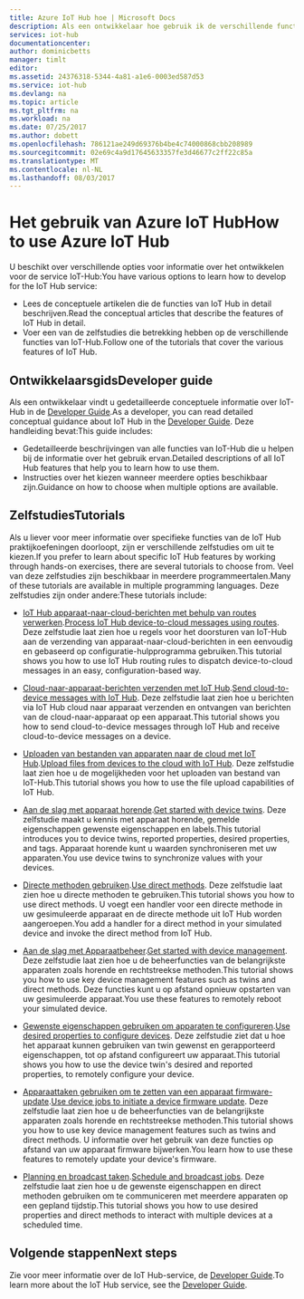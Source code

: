 ```yaml
---
title: Azure IoT Hub hoe | Microsoft Docs
description: Als een ontwikkelaar hoe gebruik ik de verschillende functies van de IoT Hub?
services: iot-hub
documentationcenter: 
author: dominicbetts
manager: timlt
editor: 
ms.assetid: 24376318-5344-4a81-a1e6-0003ed587d53
ms.service: iot-hub
ms.devlang: na
ms.topic: article
ms.tgt_pltfrm: na
ms.workload: na
ms.date: 07/25/2017
ms.author: dobett
ms.openlocfilehash: 786121ae249d69376b4be4c74000868cbb208989
ms.sourcegitcommit: 02e69c4a9d17645633357fe3d46677c2ff22c85a
ms.translationtype: MT
ms.contentlocale: nl-NL
ms.lasthandoff: 08/03/2017
---
```

# <a name="how-to-use-azure-iot-hub"></a><span data-ttu-id="f6ed7-103">Het gebruik van Azure IoT Hub</span><span class="sxs-lookup"><span data-stu-id="f6ed7-103">How to use Azure IoT Hub</span></span>

<span data-ttu-id="f6ed7-104">U beschikt over verschillende opties voor informatie over het ontwikkelen voor de service IoT-Hub:</span><span class="sxs-lookup"><span data-stu-id="f6ed7-104">You have various options to learn how to develop for the IoT Hub service:</span></span>

* <span data-ttu-id="f6ed7-105">Lees de conceptuele artikelen die de functies van IoT Hub in detail beschrijven.</span><span class="sxs-lookup"><span data-stu-id="f6ed7-105">Read the conceptual articles that describe the features of IoT Hub in detail.</span></span>
* <span data-ttu-id="f6ed7-106">Voer een van de zelfstudies die betrekking hebben op de verschillende functies van IoT-Hub.</span><span class="sxs-lookup"><span data-stu-id="f6ed7-106">Follow one of the tutorials that cover the various features of IoT Hub.</span></span>

## <a name="developer-guide"></a><span data-ttu-id="f6ed7-107">Ontwikkelaarsgids</span><span class="sxs-lookup"><span data-stu-id="f6ed7-107">Developer guide</span></span>

<span data-ttu-id="f6ed7-108">Als een ontwikkelaar vindt u gedetailleerde conceptuele informatie over IoT-Hub in de [Developer Guide][lnk-devguide].</span><span class="sxs-lookup"><span data-stu-id="f6ed7-108">As a developer, you can read detailed conceptual guidance about IoT Hub in the [Developer Guide][lnk-devguide].</span></span> <span data-ttu-id="f6ed7-109">Deze handleiding bevat:</span><span class="sxs-lookup"><span data-stu-id="f6ed7-109">This guide includes:</span></span>

* <span data-ttu-id="f6ed7-110">Gedetailleerde beschrijvingen van alle functies van IoT-Hub die u helpen bij de informatie over het gebruik ervan.</span><span class="sxs-lookup"><span data-stu-id="f6ed7-110">Detailed descriptions of all IoT Hub features that help you to learn how to use them.</span></span>
* <span data-ttu-id="f6ed7-111">Instructies over het kiezen wanneer meerdere opties beschikbaar zijn.</span><span class="sxs-lookup"><span data-stu-id="f6ed7-111">Guidance on how to choose when multiple options are available.</span></span>

## <a name="tutorials"></a><span data-ttu-id="f6ed7-112">Zelfstudies</span><span class="sxs-lookup"><span data-stu-id="f6ed7-112">Tutorials</span></span>

<span data-ttu-id="f6ed7-113">Als u liever voor meer informatie over specifieke functies van de IoT Hub praktijkoefeningen doorloopt, zijn er verschillende zelfstudies om uit te kiezen.</span><span class="sxs-lookup"><span data-stu-id="f6ed7-113">If you prefer to learn about specific IoT Hub features by working through hands-on exercises, there are several tutorials to choose from.</span></span> <span data-ttu-id="f6ed7-114">Veel van deze zelfstudies zijn beschikbaar in meerdere programmeertalen.</span><span class="sxs-lookup"><span data-stu-id="f6ed7-114">Many of these tutorials are available in multiple programming languages.</span></span> <span data-ttu-id="f6ed7-115">Deze zelfstudies zijn onder andere:</span><span class="sxs-lookup"><span data-stu-id="f6ed7-115">These tutorials include:</span></span>

- <span data-ttu-id="f6ed7-116">[IoT Hub apparaat-naar-cloud-berichten met behulp van routes verwerken][lnk-routes-tutorial].</span><span class="sxs-lookup"><span data-stu-id="f6ed7-116">[Process IoT Hub device-to-cloud messages using routes][lnk-routes-tutorial].</span></span> <span data-ttu-id="f6ed7-117">Deze zelfstudie laat zien hoe u regels voor het doorsturen van IoT-Hub aan de verzending van apparaat-naar-cloud-berichten in een eenvoudig en gebaseerd op configuratie-hulpprogramma gebruiken.</span><span class="sxs-lookup"><span data-stu-id="f6ed7-117">This tutorial shows you how to use IoT Hub routing rules to dispatch device-to-cloud messages in an easy, configuration-based way.</span></span>

- <span data-ttu-id="f6ed7-118">[Cloud-naar-apparaat-berichten verzenden met IoT Hub][lnk-c2d-tutorial].</span><span class="sxs-lookup"><span data-stu-id="f6ed7-118">[Send cloud-to-device messages with IoT Hub][lnk-c2d-tutorial].</span></span> <span data-ttu-id="f6ed7-119">Deze zelfstudie laat zien hoe u berichten via IoT Hub cloud naar apparaat verzenden en ontvangen van berichten van de cloud-naar-apparaat op een apparaat.</span><span class="sxs-lookup"><span data-stu-id="f6ed7-119">This tutorial shows you how to send cloud-to-device messages through IoT Hub and receive cloud-to-device messages on a device.</span></span>

- <span data-ttu-id="f6ed7-120">[Uploaden van bestanden van apparaten naar de cloud met IoT Hub][lnk-upload-tutorial].</span><span class="sxs-lookup"><span data-stu-id="f6ed7-120">[Upload files from devices to the cloud with IoT Hub][lnk-upload-tutorial].</span></span> <span data-ttu-id="f6ed7-121">Deze zelfstudie laat zien hoe u de mogelijkheden voor het uploaden van bestand van IoT-Hub.</span><span class="sxs-lookup"><span data-stu-id="f6ed7-121">This tutorial shows you how to use the file upload capabilities of IoT Hub.</span></span>

- <span data-ttu-id="f6ed7-122">[Aan de slag met apparaat horende][lnk-twin-tutorial].</span><span class="sxs-lookup"><span data-stu-id="f6ed7-122">[Get started with device twins][lnk-twin-tutorial].</span></span> <span data-ttu-id="f6ed7-123">Deze zelfstudie maakt u kennis met apparaat horende, gemelde eigenschappen gewenste eigenschappen en labels.</span><span class="sxs-lookup"><span data-stu-id="f6ed7-123">This tutorial introduces you to device twins, reported properties, desired properties, and tags.</span></span> <span data-ttu-id="f6ed7-124">Apparaat horende kunt u waarden synchroniseren met uw apparaten.</span><span class="sxs-lookup"><span data-stu-id="f6ed7-124">You use device twins to synchronize values with your devices.</span></span>

- <span data-ttu-id="f6ed7-125">[Directe methoden gebruiken][lnk-methods-tutorial].</span><span class="sxs-lookup"><span data-stu-id="f6ed7-125">[Use direct methods][lnk-methods-tutorial].</span></span> <span data-ttu-id="f6ed7-126">Deze zelfstudie laat zien hoe u directe methoden te gebruiken.</span><span class="sxs-lookup"><span data-stu-id="f6ed7-126">This tutorial shows you how to use direct methods.</span></span> <span data-ttu-id="f6ed7-127">U voegt een handler voor een directe methode in uw gesimuleerde apparaat en de directe methode uit IoT Hub worden aangeroepen.</span><span class="sxs-lookup"><span data-stu-id="f6ed7-127">You add a handler for a direct method in your simulated device and invoke the direct method from IoT Hub.</span></span>

- <span data-ttu-id="f6ed7-128">[Aan de slag met Apparaatbeheer][lnk-dm-tutorial].</span><span class="sxs-lookup"><span data-stu-id="f6ed7-128">[Get started with device management][lnk-dm-tutorial].</span></span> <span data-ttu-id="f6ed7-129">Deze zelfstudie laat zien hoe u de beheerfuncties van de belangrijkste apparaten zoals horende en rechtstreekse methoden.</span><span class="sxs-lookup"><span data-stu-id="f6ed7-129">This tutorial shows you how to use key device management features such as twins and direct methods.</span></span> <span data-ttu-id="f6ed7-130">Deze functies kunt u op afstand opnieuw opstarten van uw gesimuleerde apparaat.</span><span class="sxs-lookup"><span data-stu-id="f6ed7-130">You use these features to remotely reboot your simulated device.</span></span>

- <span data-ttu-id="f6ed7-131">[Gewenste eigenschappen gebruiken om apparaten te configureren][lnk-properties-tutorial].</span><span class="sxs-lookup"><span data-stu-id="f6ed7-131">[Use desired properties to configure devices][lnk-properties-tutorial].</span></span> <span data-ttu-id="f6ed7-132">Deze zelfstudie ziet dat u hoe het apparaat kunnen gebruiken van twin gewenst en gerapporteerd eigenschappen, tot op afstand configureert uw apparaat.</span><span class="sxs-lookup"><span data-stu-id="f6ed7-132">This tutorial shows you how to use the device twin's desired and reported properties, to remotely configure your device.</span></span>

- <span data-ttu-id="f6ed7-133">[Apparaattaken gebruiken om te zetten van een apparaat firmware-update][lnk-jobs-tutorial].</span><span class="sxs-lookup"><span data-stu-id="f6ed7-133">[Use device jobs to initiate a device firmware update][lnk-jobs-tutorial].</span></span> <span data-ttu-id="f6ed7-134">Deze zelfstudie laat zien hoe u de beheerfuncties van de belangrijkste apparaten zoals horende en rechtstreekse methoden.</span><span class="sxs-lookup"><span data-stu-id="f6ed7-134">This tutorial shows you how to use key device management features such as twins and direct methods.</span></span> <span data-ttu-id="f6ed7-135">U informatie over het gebruik van deze functies op afstand van uw apparaat firmware bijwerken.</span><span class="sxs-lookup"><span data-stu-id="f6ed7-135">You learn how to use these features to remotely update your device's firmware.</span></span>

- <span data-ttu-id="f6ed7-136">[Planning en broadcast taken][lnk-schedule-tutorial].</span><span class="sxs-lookup"><span data-stu-id="f6ed7-136">[Schedule and broadcast jobs][lnk-schedule-tutorial].</span></span> <span data-ttu-id="f6ed7-137">Deze zelfstudie laat zien hoe u de gewenste eigenschappen en direct methoden gebruiken om te communiceren met meerdere apparaten op een gepland tijdstip.</span><span class="sxs-lookup"><span data-stu-id="f6ed7-137">This tutorial shows you how to use desired properties and direct methods to interact with multiple devices at a scheduled time.</span></span>

## <a name="next-steps"></a><span data-ttu-id="f6ed7-138">Volgende stappen</span><span class="sxs-lookup"><span data-stu-id="f6ed7-138">Next steps</span></span>

<span data-ttu-id="f6ed7-139">Zie voor meer informatie over de IoT Hub-service, de [Developer Guide][lnk-devguide].</span><span class="sxs-lookup"><span data-stu-id="f6ed7-139">To learn more about the IoT Hub service, see the [Developer Guide][lnk-devguide].</span></span>

[lnk-devguide]: ./iot-hub-devguide.md
[lnk-routes-tutorial]: ./iot-hub-csharp-csharp-process-d2c.md
[lnk-c2d-tutorial]: ./iot-hub-csharp-csharp-c2d.md
[lnk-upload-tutorial]: ./iot-hub-csharp-csharp-file-upload.md
[lnk-twin-tutorial]: ./iot-hub-node-node-twin-getstarted.md
[lnk-methods-tutorial]: ./iot-hub-node-node-direct-methods.md
[lnk-dm-tutorial]: ./iot-hub-node-node-device-management-get-started.md
[lnk-properties-tutorial]: ./iot-hub-node-node-twin-how-to-configure.md
[lnk-jobs-tutorial]: ./iot-hub-node-node-firmware-update.md
[lnk-schedule-tutorial]: ./iot-hub-node-node-schedule-jobs.md